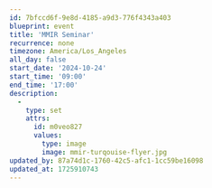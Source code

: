 ```yaml
---
id: 7bfccd6f-9e8d-4185-a9d3-776f4343a403
blueprint: event
title: 'MMIR Seminar'
recurrence: none
timezone: America/Los_Angeles
all_day: false
start_date: '2024-10-24'
start_time: '09:00'
end_time: '17:00'
description:
  -
    type: set
    attrs:
      id: m0veo827
      values:
        type: image
        image: mmir-turqouise-flyer.jpg
updated_by: 87a74d1c-1760-42c5-afc1-1cc59be16098
updated_at: 1725910743
---
```

